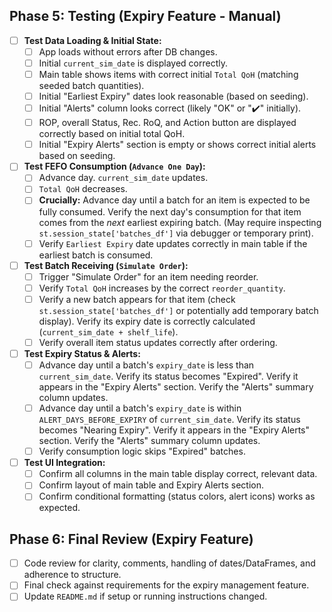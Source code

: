 
## Phase 5: Testing (Expiry Feature - Manual)

-   [ ] **Test Data Loading & Initial State:**
    -   [ ] App loads without errors after DB changes.
    -   [ ] Initial `current_sim_date` is displayed correctly.
    -   [ ] Main table shows items with correct initial `Total QoH` (matching seeded batch quantities).
    -   [ ] Initial "Earliest Expiry" dates look reasonable (based on seeding).
    -   [ ] Initial "Alerts" column looks correct (likely "OK" or ":heavy_check_mark:" initially).
    -   [ ] ROP, overall Status, Rec. RoQ, and Action button are displayed correctly based on initial total QoH.
    -   [ ] Initial "Expiry Alerts" section is empty or shows correct initial alerts based on seeding.
-   [ ] **Test FEFO Consumption (`Advance One Day`):**
    -   [ ] Advance day. `current_sim_date` updates.
    -   [ ] `Total QoH` decreases.
    -   [ ] **Crucially:** Advance day until a batch for an item is expected to be fully consumed. Verify the next day's consumption for that item comes from the *next* earliest expiring batch. (May require inspecting `st.session_state['batches_df']` via debugger or temporary print).
    -   [ ] Verify `Earliest Expiry` date updates correctly in main table if the earliest batch is consumed.
-   [ ] **Test Batch Receiving (`Simulate Order`):**
    -   [ ] Trigger "Simulate Order" for an item needing reorder.
    -   [ ] Verify `Total QoH` increases by the correct `reorder_quantity`.
    -   [ ] Verify a new batch appears for that item (check `st.session_state['batches_df']` or potentially add temporary batch display). Verify its expiry date is correctly calculated (`current_sim_date + shelf_life`).
    -   [ ] Verify overall item status updates correctly after ordering.
-   [ ] **Test Expiry Status & Alerts:**
    -   [ ] Advance day until a batch's `expiry_date` is less than `current_sim_date`. Verify its status becomes "Expired". Verify it appears in the "Expiry Alerts" section. Verify the "Alerts" summary column updates.
    -   [ ] Advance day until a batch's `expiry_date` is within `ALERT_DAYS_BEFORE_EXPIRY` of `current_sim_date`. Verify its status becomes "Nearing Expiry". Verify it appears in the "Expiry Alerts" section. Verify the "Alerts" summary column updates.
    -   [ ] Verify consumption logic skips "Expired" batches.
-   [ ] **Test UI Integration:**
    -   [ ] Confirm all columns in the main table display correct, relevant data.
    -   [ ] Confirm layout of main table and Expiry Alerts section.
    -   [ ] Confirm conditional formatting (status colors, alert icons) works as expected.

## Phase 6: Final Review (Expiry Feature)

-   [ ] Code review for clarity, comments, handling of dates/DataFrames, and adherence to structure.
-   [ ] Final check against requirements for the expiry management feature.
-   [ ] Update `README.md` if setup or running instructions changed.